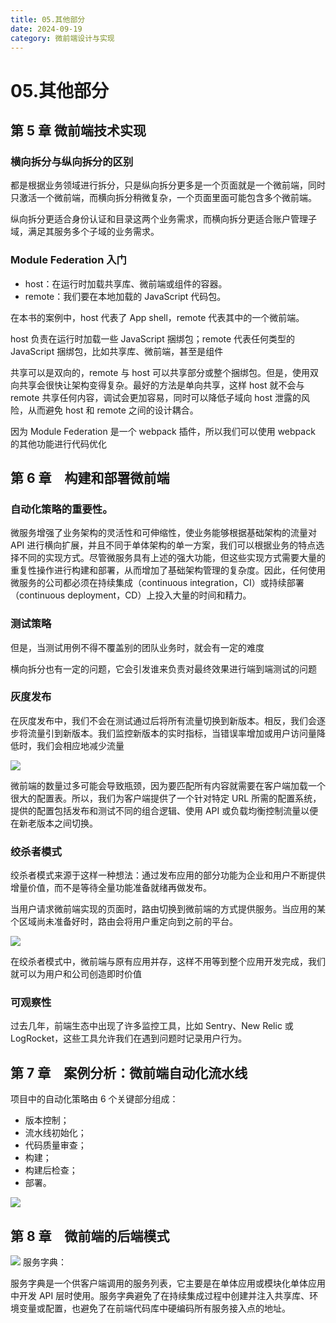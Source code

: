```yaml
---
title: 05.其他部分
date: 2024-09-19
category: 微前端设计与实现
---
```


# 05.其他部分

##  第 5 章 微前端技术实现

### 横向拆分与纵向拆分的区别

都是根据业务领域进行拆分，只是纵向拆分更多是一个页面就是一个微前端，同时只激活一个微前端，而横向拆分稍微复杂，一个页面里面可能包含多个微前端。

纵向拆分更适合身份认证和目录这两个业务需求，而横向拆分更适合账户管理子域，满足其服务多个子域的业务需求。

### Module Federation 入门

- host：在运行时加载共享库、微前端或组件的容器。
- remote：我们要在本地加载的 JavaScript 代码包。

在本书的案例中，host 代表了 App shell，remote 代表其中的一个微前端。

host 负责在运行时加载一些 JavaScript 捆绑包；remote 代表任何类型的 JavaScript 捆绑包，比如共享库、微前端，甚至是组件

共享可以是双向的，remote 与 host 可以共享部分或整个捆绑包。但是，使用双向共享会很快让架构变得复杂。最好的方法是单向共享，这样 host 就不会与 remote 共享任何内容，调试会更加容易，同时可以降低子域向 host 泄露的风险，从而避免 host 和 remote 之间的设计耦合。

因为 Module Federation 是一个 webpack 插件，所以我们可以使用 webpack 的其他功能进行代码优化

## 第 6 章　构建和部署微前端

### 自动化策略的重要性。

微服务增强了业务架构的灵活性和可伸缩性，使业务能够根据基础架构的流量对 API 进行横向扩展，并且不同于单体架构的单一方案，我们可以根据业务的特点选择不同的实现方式。尽管微服务具有上述的强大功能，但这些实现方式需要大量的重复性操作进行构建和部署，从而增加了基础架构管理的复杂度。因此，任何使用微服务的公司都必须在持续集成（continuous integration，CI）或持续部署（continuous deployment，CD）上投入大量的时间和精力。

### 测试策略

但是，当测试用例不得不覆盖别的团队业务时，就会有一定的难度

横向拆分也有一定的问题，它会引发谁来负责对最终效果进行端到端测试的问题

### 灰度发布

在灰度发布中，我们不会在测试通过后将所有流量切换到新版本。相反，我们会逐步将流量引到新版本。我们监控新版本的实时指标，当错误率增加或用户访问量降低时，我们会相应地减少流量

![](https://oss.justin3go.com/blogs/Pasted%20image%2020230903182909.png)

微前端的数量过多可能会导致瓶颈，因为要匹配所有内容就需要在客户端加载一个很大的配置表。所以，我们为客户端提供了一个针对特定 URL 所需的配置系统，提供的配置包括发布和测试不同的组合逻辑、使用 API 或负载均衡控制流量以便在新老版本之间切换。

### 绞杀者模式

绞杀者模式来源于这样一种想法：通过发布应用的部分功能为企业和用户不断提供增量价值，而不是等待全量功能准备就绪再做发布。

当用户请求微前端实现的页面时，路由切换到微前端的方式提供服务。当应用的某个区域尚未准备好时，路由会将用户重定向到之前的平台。

![](https://oss.justin3go.com/blogs/Pasted%20image%2020230903183019.png)

在绞杀者模式中，微前端与原有应用并存，这样不用等到整个应用开发完成，我们就可以为用户和公司创造即时价值

### 可观察性

过去几年，前端生态中出现了许多监控工具，比如 Sentry、New Relic 或 LogRocket，这些工具允许我们在遇到问题时记录用户行为。

## 第 7 章　案例分析：微前端自动化流水线

项目中的自动化策略由 6 个关键部分组成：

- 版本控制；
- 流水线初始化；
- 代码质量审查；
- 构建；
- 构建后检查；
- 部署。

![](https://oss.justin3go.com/blogs/Pasted%20image%2020230903183139.png)

## 第 8 章　微前端的后端模式

![](https://oss.justin3go.com/blogs/Pasted%20image%2020230903183206.png)
服务字典：

服务字典是一个供客户端调用的服务列表，它主要是在单体应用或模块化单体应用中开发 API 层时使用。服务字典避免了在持续集成过程中创建并注入共享库、环境变量或配置，也避免了在前端代码库中硬编码所有服务接入点的地址。
